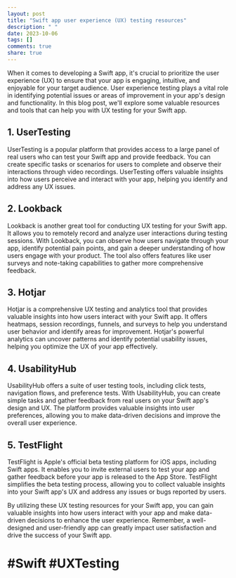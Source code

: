 ```yaml
---
layout: post
title: "Swift app user experience (UX) testing resources"
description: " "
date: 2023-10-06
tags: []
comments: true
share: true
---
```


When it comes to developing a Swift app, it's crucial to prioritize the user experience (UX) to ensure that your app is engaging, intuitive, and enjoyable for your target audience. User experience testing plays a vital role in identifying potential issues or areas of improvement in your app's design and functionality. In this blog post, we'll explore some valuable resources and tools that can help you with UX testing for your Swift app.

## 1. UserTesting

UserTesting is a popular platform that provides access to a large panel of real users who can test your Swift app and provide feedback. You can create specific tasks or scenarios for users to complete and observe their interactions through video recordings. UserTesting offers valuable insights into how users perceive and interact with your app, helping you identify and address any UX issues.

## 2. Lookback

Lookback is another great tool for conducting UX testing for your Swift app. It allows you to remotely record and analyze user interactions during testing sessions. With Lookback, you can observe how users navigate through your app, identify potential pain points, and gain a deeper understanding of how users engage with your product. The tool also offers features like user surveys and note-taking capabilities to gather more comprehensive feedback.

## 3. Hotjar

Hotjar is a comprehensive UX testing and analytics tool that provides valuable insights into how users interact with your Swift app. It offers heatmaps, session recordings, funnels, and surveys to help you understand user behavior and identify areas for improvement. Hotjar's powerful analytics can uncover patterns and identify potential usability issues, helping you optimize the UX of your app effectively.

## 4. UsabilityHub

UsabilityHub offers a suite of user testing tools, including click tests, navigation flows, and preference tests. With UsabilityHub, you can create simple tasks and gather feedback from real users on your Swift app's design and UX. The platform provides valuable insights into user preferences, allowing you to make data-driven decisions and improve the overall user experience.

## 5. TestFlight

TestFlight is Apple's official beta testing platform for iOS apps, including Swift apps. It enables you to invite external users to test your app and gather feedback before your app is released to the App Store. TestFlight simplifies the beta testing process, allowing you to collect valuable insights into your Swift app's UX and address any issues or bugs reported by users.

By utilizing these UX testing resources for your Swift app, you can gain valuable insights into how users interact with your app and make data-driven decisions to enhance the user experience. Remember, a well-designed and user-friendly app can greatly impact user satisfaction and drive the success of your Swift app.

# #Swift #UXTesting